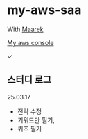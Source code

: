 # my-aws-saa

With [Maarek](https://www.udemy.com/course/best-aws-certified-solutions-architect-associate/learn/)

[My aws console](https://ap-northeast-1.console.aws.amazon.com/console)

✓


## 스터디 로그
25.03.17
- 전략 수정
- 키워드만 필기, 
- 퀴즈 필기
